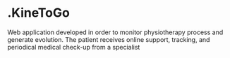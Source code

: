 # .KineToGo
Web application developed in order to monitor physiotherapy process and generate evolution. The patient receives online support, tracking, and periodical medical check-up from a specialist
